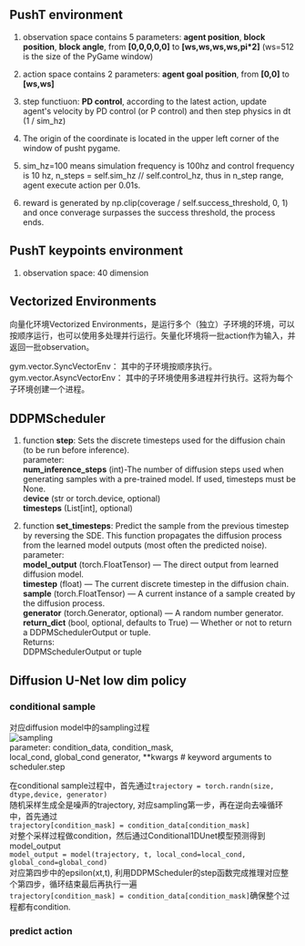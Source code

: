 ## PushT environment
1. observation space contains 5 parameters: **agent position**, **block position**, **block angle**, from **[0,0,0,0,0]** to **[ws,ws,ws,ws,pi*2]** (ws=512 is the size of the PyGame window)

2. action space contains 2 parameters: **agent goal position**, from **[0,0]** to **[ws,ws]**

3. step functiuon: **PD control**, according to the latest action, update agent's velocity by PD control (or P control) and then step physics in dt (1 / sim_hz)

4. The origin of the coordinate is located in the upper left corner of the window of pusht pygame.

5. sim_hz=100 means simulation frequency is 100hz and control frequency is 10 hz, n_steps = self.sim_hz // self.control_hz, thus in n_step range, agent execute action per 0.01s.

6. reward is generated by np.clip(coverage / self.success_threshold, 0, 1) and once converage surpasses the success threshold, the process ends.

## PushT keypoints environment
1. observation space: 40 dimension 

## Vectorized Environments
向量化环境Vectorized Environments，是运行多个（独立）子环境的环境，可以按顺序运行，也可以使用多处理并行运行。矢量化环境将一批action作为输入，并返回一批observation。

gym.vector.SyncVectorEnv： 其中的子环境按顺序执行。  
gym.vector.AsyncVectorEnv： 其中的子环境使用多进程并行执行。这将为每个子环境创建一个进程。

## DDPMScheduler
1. function **step**:  Sets the discrete timesteps used for the diffusion chain (to be run before inference).  
parameter:  
**num_inference_steps** (int)-The number of diffusion steps used when generating samples with a pre-trained model. If used, timesteps must be None.  
d**evice** (str or torch.device, optional)  
**timesteps** (List[int], optional) 

2. function **set_timesteps**: Predict the sample from the previous timestep by reversing the SDE. This function propagates the diffusion process from the learned model outputs (most often the predicted noise).  
parameter:  
**model_output** (torch.FloatTensor) — The direct output from learned diffusion model.  
**timestep** (float) — The current discrete timestep in the diffusion chain.  
**sample** (torch.FloatTensor) — A current instance of a sample created by the diffusion process.  
**generator** (torch.Generator, optional) — A random number generator.  
**return_dict** (bool, optional, defaults to True) — Whether or not to return a DDPMSchedulerOutput or tuple.  
Returns:  
DDPMSchedulerOutput or tuple

## Diffusion U-Net low dim policy
### conditional sample
对应diffusion model中的sampling过程  
![sampling](https://miro.medium.com/v2/resize:fit:1400/1*r9kwLdZtngT5mgFPn3WXRQ.png)  
parameter:
condition_data, condition_mask,  
local_cond, global_cond
generator, **kwargs # keyword arguments to scheduler.step

在conditional sample过程中，首先通过`trajectory = torch.randn(size, dtype,device, generator)`  
随机采样生成全是噪声的trajectory,
对应sampling第一步，再在逆向去噪循环中，首先通过  
`trajectory[condition_mask] = condition_data[condition_mask]`  
对整个采样过程做condition，然后通过Conditional1DUnet模型预测得到model_output  
`model_output = model(trajectory, t, local_cond=local_cond, global_cond=global_cond)`  
对应第四步中的epsilon(xt,t), 利用DDPMScheduler的step函数完成推理对应整个第四步，循环结束最后再执行一遍  
`trajectory[condition_mask] = condition_data[condition_mask]`确保整个过程都有condition.

### predict action



